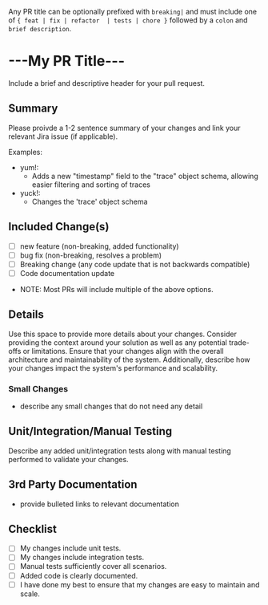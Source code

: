 Any PR title can be optionally prefixed with `breaking|` and must include one of `{ feat | fix | refactor  | tests | chore }` followed by a `colon` and `brief description`.

# ---My PR Title---

Include a brief and descriptive header for your pull request.

## Summary

Please proivde a 1-2 sentence summary of your changes and link your relevant Jira issue (if applicable).

Examples:
* yum!:
  * Adds a new "timestamp" field to the "trace" object schema, allowing easier filtering and sorting of traces
* yuck!:
  * Changes the 'trace' object schema

## Included Change(s)
- [ ] new feature (non-breaking, added functionality)
- [ ] bug fix (non-breaking, resolves a problem)
- [ ] Breaking change (any code update that is not backwards compatible)
- [ ] Code documentation update

* NOTE: Most PRs will include multiple of the above options.

## Details

Use this space to provide more details about your changes. Consider providing the context around your solution as well as any potential trade-offs or limitations. Ensure that your changes align with the overall architecture and maintainability of the system. Additionally, describe how your changes impact the system's performance and scalability.

### Small Changes

* describe any small changes that do not need any detail

## Unit/Integration/Manual Testing

Describe any added unit/integration tests along with manual testing performed to validate your changes.

## 3rd Party Documentation

* provide bulleted links to relevant documentation

## Checklist
- [ ] My changes include unit tests.
- [ ] My changes include integration tests.
- [ ] Manual tests sufficiently cover all scenarios.
- [ ] Added code is clearly documented.
- [ ] I have done my best to ensure that my changes are easy to maintain and scale.
